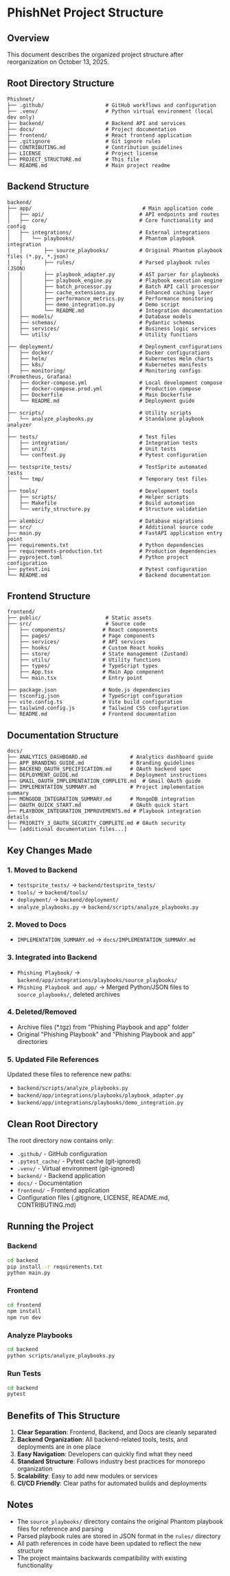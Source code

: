 # PhishNet Project Structure

## Overview
This document describes the organized project structure after reorganization on October 13, 2025.

## Root Directory Structure

```
Phishnet/
├── .github/                    # GitHub workflows and configuration
├── .venv/                      # Python virtual environment (local dev only)
├── backend/                    # Backend API and services
├── docs/                       # Project documentation
├── frontend/                   # React frontend application
├── .gitignore                  # Git ignore rules
├── CONTRIBUTING.md             # Contribution guidelines
├── LICENSE                     # Project license
├── PROJECT_STRUCTURE.md        # This file
└── README.md                   # Main project readme
```

## Backend Structure

```
backend/
├── app/                                    # Main application code
│   ├── api/                               # API endpoints and routes
│   ├── core/                              # Core functionality and config
│   ├── integrations/                      # External integrations
│   │   └── playbooks/                     # Phantom playbook integration
│   │       ├── source_playbooks/          # Original Phantom playbook files (*.py, *.json)
│   │       ├── rules/                     # Parsed playbook rules (JSON)
│   │       ├── playbook_adapter.py        # AST parser for playbooks
│   │       ├── playbook_engine.py         # Playbook execution engine
│   │       ├── batch_processor.py         # Batch API call processor
│   │       ├── cache_extensions.py        # Enhanced caching layer
│   │       ├── performance_metrics.py     # Performance monitoring
│   │       ├── demo_integration.py        # Demo script
│   │       └── README.md                  # Integration documentation
│   ├── models/                            # Database models
│   ├── schemas/                           # Pydantic schemas
│   ├── services/                          # Business logic services
│   └── utils/                             # Utility functions
│
├── deployment/                            # Deployment configurations
│   ├── docker/                            # Docker configurations
│   ├── helm/                              # Kubernetes Helm charts
│   ├── k8s/                               # Kubernetes manifests
│   ├── monitoring/                        # Monitoring configs (Prometheus, Grafana)
│   ├── docker-compose.yml                 # Local development compose
│   ├── docker-compose.prod.yml            # Production compose
│   ├── Dockerfile                         # Main Dockerfile
│   └── README.md                          # Deployment guide
│
├── scripts/                               # Utility scripts
│   └── analyze_playbooks.py               # Standalone playbook analyzer
│
├── tests/                                 # Test files
│   ├── integration/                       # Integration tests
│   ├── unit/                              # Unit tests
│   └── conftest.py                        # Pytest configuration
│
├── testsprite_tests/                      # TestSprite automated tests
│   └── tmp/                               # Temporary test files
│
├── tools/                                 # Development tools
│   ├── scripts/                           # Helper scripts
│   ├── Makefile                           # Build automation
│   └── verify_structure.py                # Structure validation
│
├── alembic/                               # Database migrations
├── src/                                   # Additional source code
├── main.py                                # FastAPI application entry point
├── requirements.txt                       # Python dependencies
├── requirements-production.txt            # Production dependencies
├── pyproject.toml                         # Python project configuration
├── pytest.ini                             # Pytest configuration
└── README.md                              # Backend documentation
```

## Frontend Structure

```
frontend/
├── public/                     # Static assets
├── src/                        # Source code
│   ├── components/            # React components
│   ├── pages/                 # Page components
│   ├── services/              # API services
│   ├── hooks/                 # Custom React hooks
│   ├── store/                 # State management (Zustand)
│   ├── utils/                 # Utility functions
│   ├── types/                 # TypeScript types
│   ├── App.tsx                # Main App component
│   └── main.tsx               # Entry point
│
├── package.json               # Node.js dependencies
├── tsconfig.json              # TypeScript configuration
├── vite.config.ts             # Vite build configuration
├── tailwind.config.js         # Tailwind CSS configuration
└── README.md                  # Frontend documentation
```

## Documentation Structure

```
docs/
├── ANALYTICS_DASHBOARD.md              # Analytics dashboard guide
├── APP_BRANDING_GUIDE.md               # Branding guidelines
├── BACKEND_OAUTH_SPECIFICATION.md      # OAuth backend spec
├── DEPLOYMENT_GUIDE.md                 # Deployment instructions
├── GMAIL_OAUTH_IMPLEMENTATION_COMPLETE.md  # Gmail OAuth guide
├── IMPLEMENTATION_SUMMARY.md           # Project implementation summary
├── MONGODB_INTEGRATION_SUMMARY.md      # MongoDB integration
├── OAUTH_QUICK_START.md                # OAuth quick start
├── PLAYBOOK_INTEGRATION_IMPROVEMENTS.md # Playbook integration details
├── PRIORITY_3_OAUTH_SECURITY_COMPLETE.md # OAuth security
└── [additional documentation files...]
```

## Key Changes Made

### 1. **Moved to Backend**
- `testsprite_tests/` → `backend/testsprite_tests/`
- `tools/` → `backend/tools/`
- `deployment/` → `backend/deployment/`
- `analyze_playbooks.py` → `backend/scripts/analyze_playbooks.py`

### 2. **Moved to Docs**
- `IMPLEMENTATION_SUMMARY.md` → `docs/IMPLEMENTATION_SUMMARY.md`

### 3. **Integrated into Backend**
- `Phishing Playbook/` → `backend/app/integrations/playbooks/source_playbooks/`
- `Phishing Playbook and app/` → Merged Python/JSON files to `source_playbooks/`, deleted archives

### 4. **Deleted/Removed**
- Archive files (*.tgz) from "Phishing Playbook and app" folder
- Original "Phishing Playbook" and "Phishing Playbook and app" directories

### 5. **Updated File References**
Updated these files to reference new paths:
- `backend/scripts/analyze_playbooks.py`
- `backend/app/integrations/playbooks/playbook_adapter.py`
- `backend/app/integrations/playbooks/demo_integration.py`

## Clean Root Directory

The root directory now contains only:
- `.github/` - GitHub configuration
- `.pytest_cache/` - Pytest cache (git-ignored)
- `.venv/` - Virtual environment (git-ignored)
- `backend/` - Backend application
- `docs/` - Documentation
- `frontend/` - Frontend application
- Configuration files (.gitignore, LICENSE, README.md, CONTRIBUTING.md)

## Running the Project

### Backend
```bash
cd backend
pip install -r requirements.txt
python main.py
```

### Frontend
```bash
cd frontend
npm install
npm run dev
```

### Analyze Playbooks
```bash
cd backend
python scripts/analyze_playbooks.py
```

### Run Tests
```bash
cd backend
pytest
```

## Benefits of This Structure

1. **Clear Separation**: Frontend, Backend, and Docs are cleanly separated
2. **Backend Organization**: All backend-related tools, tests, and deployments are in one place
3. **Easy Navigation**: Developers can quickly find what they need
4. **Standard Structure**: Follows industry best practices for monorepo organization
5. **Scalability**: Easy to add new modules or services
6. **CI/CD Friendly**: Clear paths for automated builds and deployments

## Notes

- The `source_playbooks/` directory contains the original Phantom playbook files for reference and parsing
- Parsed playbook rules are stored in JSON format in the `rules/` directory
- All path references in code have been updated to reflect the new structure
- The project maintains backwards compatibility with existing functionality
